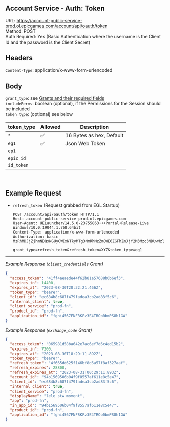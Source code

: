 ## Account Service - Auth: Token

URL: https://account-public-service-prod.ol.epicgames.com/account/api/oauth/token \
Method: POST \
Auth Required: Yes (Basic Authentication where the username is the Client Id and the password is the Client Secret)

## Headers

`Content-Type`: application/x-www-form-urlencoded

## Body

`grant_type`: see [Grants and their required fields](./GrantTypes/) <br/>
`includePerms`: boolean (optional), if the Permissions for the Session should be included <br/>
`token_type`: (optional) see below

| token_type | Allowed | Description              |
| ---------- | ------- | ------------------------ |
| `*`        | ✅      | 16 Bytes as hex, Default |
| `eg1`      | ✅      | Json Web Token           |
| `ep1`      |         |                          |
| `epic_id`  |         |                          |
| `id_token` |         |                          |

<br/>

## Example Request

- `refresh_token` (Request grabbed from EGL Startup)

  ```http
  POST /account/api/oauth/token HTTP/1.1
  Host: account-public-service-prod.ol.epicgames.com
  User-Agent: UELauncher/14.5.0-23755863+++Portal+Release-Live Windows/10.0.19044.1.768.64bit
  Content-Type: application/x-www-form-urlencoded
  Authorization: basic MzRhMDJjZjhmNDQxNGUyOWIxNTkyMTg3NmRhMzZmOWE6ZGFhZmJjY2M3Mzc3NDUwMzlkZmZlNTNkOTRmYzc2Y2Y=

  grant_type=refresh_token&refresh_token=XYZ&token_type=eg1
  ```

---

_Example Response (`client_credentials` Grant)_

```json
{
  "access_token": "41ff4aeaede44f62b81a57688b0b6ef3",
  "expires_in": 14400,
  "expires_at": "2023-08-30T20:32:21.466Z",
  "token_type": "bearer",
  "client_id": "ec684b8c687f479fadea3cb2ad83f5c6",
  "internal_client": true,
  "client_service": "prod-fn",
  "product_id": "prod-fn",
  "application_id": "fghi4567FNFBKFz3E4TROb0bmPS8h1GW"
}
```

_Example Response (`exchange_code` Grant)_

```json
{
  "access_token": "065981d58ba642e7ac6ef7d6c4ed15b2",
  "expires_in": 7200,
  "expires_at": "2023-08-30T18:29:11.892Z",
  "token_type": "bearer",
  "refresh_token": "4f665dd625f146bf8d6a57f8af327aaf",
  "refresh_expires": 28800,
  "refresh_expires_at": "2023-08-31T00:29:11.893Z",
  "account_id": "94b1569506b04f9f8557af611e8c5e47",
  "client_id": "ec684b8c687f479fadea3cb2ad83f5c6",
  "internal_client": true,
  "client_service": "prod-fn",
  "displayName": "lele stw moment",
  "app": "prod-fn",
  "in_app_id": "94b1569506b04f9f8557af611e8c5e47",
  "product_id": "prod-fn",
  "application_id": "fghi4567FNFBKFz3E4TROb0bmPS8h1GW"
}
```
